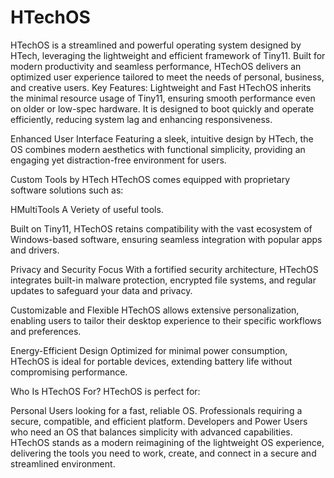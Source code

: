 # HTechOS
HTechOS is a streamlined and powerful operating system designed by HTech, leveraging the lightweight and efficient framework of Tiny11. Built for modern productivity and seamless performance, HTechOS delivers an optimized user experience tailored to meet the needs of personal, business, and creative users.
Key Features:
Lightweight and Fast
HTechOS inherits the minimal resource usage of Tiny11, ensuring smooth performance even on older or low-spec hardware. It is designed to boot quickly and operate efficiently, reducing system lag and enhancing responsiveness.

Enhanced User Interface
Featuring a sleek, intuitive design by HTech, the OS combines modern aesthetics with functional simplicity, providing an engaging yet distraction-free environment for users.

Custom Tools by HTech
HTechOS comes equipped with proprietary software solutions such as:

HMultiTools A Veriety of useful tools.

Built on Tiny11, HTechOS retains compatibility with the vast ecosystem of Windows-based software, ensuring seamless integration with popular apps and drivers.

Privacy and Security Focus
With a fortified security architecture, HTechOS integrates built-in malware protection, encrypted file systems, and regular updates to safeguard your data and privacy.

Customizable and Flexible
HTechOS allows extensive personalization, enabling users to tailor their desktop experience to their specific workflows and preferences.

Energy-Efficient Design
Optimized for minimal power consumption, HTechOS is ideal for portable devices, extending battery life without compromising performance.

Who Is HTechOS For?
HTechOS is perfect for:

Personal Users looking for a fast, reliable OS.
Professionals requiring a secure, compatible, and efficient platform.
Developers and Power Users who need an OS that balances simplicity with advanced capabilities.
HTechOS stands as a modern reimagining of the lightweight OS experience, delivering the tools you need to work, create, and connect in a secure and streamlined environment.






